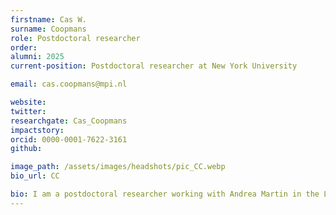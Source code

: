 ```yaml
---
firstname: Cas W.
surname: Coopmans
role: Postdoctoral researcher
order:
alumni: 2025
current-position: Postdoctoral researcher at New York University

email: cas.coopmans@mpi.nl

website:
twitter:
researchgate: Cas_Coopmans
impactstory:
orcid: 0000-0001-7622-3161
github:

image_path: /assets/images/headshots/pic_CC.webp
bio_url: CC

bio: I am a postdoctoral researcher working with Andrea Martin in the Language and Computation in Neural Systems group at the DCCN. I have a bachelor’s degree in Psychology from Utrecht University, a master’s degree in Cognitive Neuroscience from Radboud University Nijmegen, and I did my PhD at the Max Planck Institute for Psycholinguistics (supervised by Peter Hagoort, Andrea Martin and Helen de Hoop). My primary research interest lies at the intersection of theoretical linguistics, psycholinguistics, and cognitive neuroscience – specifically that part of the intersection that deals with our knowledge and representation of syntax. In my research, I use both behavioral and neuroscientific methods (EEG, MEG) in order to study how we infer hierarchically structured (syntactic) representations from linearly structured, word-by-word language input. My ultimate aim is to use the results of these psycholinguistic experiments to inform theoretical debates about the nature of syntactic representations, thereby helping to bridge the divide between linguistics and psycholinguistics.
---
```

